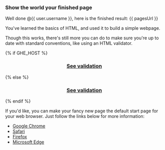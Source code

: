 ### Show the world your finished page

Well done @{{ user.username }}, here is the finished result: {{ pagesUrl }}

You've learned the basics of HTML, and used it to build a simple webpage. 

Though this works, there's still more you can do to make sure you're up to date with standard conventions, like using an HTML validator.

{% if GHE_HOST %}
<h3 align="center"><a href="https://validator.w3.org/nu/?showsource=yes&doc=https://pages.{{ GHE_HOST }}/{{ user.login }}/{{ repo }}/">See validation</a></h3>
{% else %}
<h3 align="center"><a href="https://validator.w3.org/nu/?showsource=yes&doc=https://{{ user.login }}.github.io/{{ repo }}">See validation</a></h3>
{% endif %}


If you'd like, you can make your fancy new page the default start page for your web browser. Just follow the links below for more information:

- [Google Chrome](https://support.google.com/chrome/answer/95314?hl=en)
- [Safari](https://support.apple.com/guide/safari/set-your-homepage-ibrw1020/mac)
- [Firefox](https://support.mozilla.org/en-US/kb/how-to-set-the-home-page)
- [Microsoft Edge](https://support.microsoft.com/en-us/help/4027577/windows-change-your-home-page)
